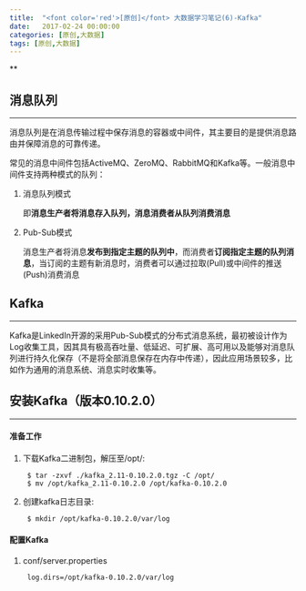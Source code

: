 ```yaml
---
title:  "<font color='red'>[原创]</font> 大数据学习笔记(6)-Kafka"
date:   2017-02-24 00:00:00
categories: [原创,大数据]
tags: [原创,大数据]
---
```


**

## 消息队列
---

消息队列是在消息传输过程中保存消息的容器或中间件，其主要目的是提供消息路由并保障消息的可靠传递。

常见的消息中间件包括ActiveMQ、ZeroMQ、RabbitMQ和Kafka等。一般消息中间件支持两种模式的队列：

1. 消息队列模式
	
	即**消息生产者将消息存入队列，消息消费者从队列消费消息**

2. Pub-Sub模式

	消息生产者将消息**发布到指定主题的队列中**，而消费者**订阅指定主题的队列消息**，当订阅的主题有新消息时，消费者可以通过拉取(Pull)或中间件的推送(Push)消费消息

## Kafka
---

Kafka是LinkedIn开源的采用Pub-Sub模式的分布式消息系统，最初被设计作为Log收集工具，因其具有极高吞吐量、低延迟、可扩展、高可用以及能够对消息队列进行持久化保存（不是将全部消息保存在内存中传递），因此应用场景较多，比如作为通用的消息系统、消息实时收集等。

## 安装Kafka（版本0.10.2.0）
---

#### 准备工作 
1. 下载Kafka二进制包，解压至/opt/:

		$ tar -zxvf ./kafka_2.11-0.10.2.0.tgz -C /opt/
		$ mv /opt/kafka_2.11-0.10.2.0 /opt/kafka-0.10.2.0

2. 创建kafka日志目录:

		$ mkdir /opt/kafka-0.10.2.0/var/log

#### 配置Kafka
1. conf/server.properties

		log.dirs=/opt/kafka-0.10.2.0/var/log
